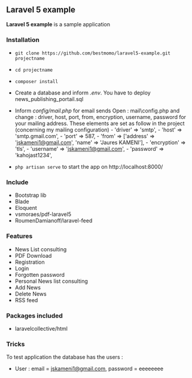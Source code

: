 ## Laravel 5 example ##

**Laravel 5 example** is a sample application 

### Installation ###

* `git clone https://github.com/bestmomo/laravel5-example.git projectname`
* `cd projectname`
* `composer install`

* Create a database and inform *.env*.  You have to deploy news_publishing_portail.sql
* Inform *config/mail.php* for email sends
  Open : mail\config.php and change : driver, host, port, from, encryption, username, password for your mailing address.
	   These elements are set as follow in the project (concerning my mailing configuration)
	    - 'driver' => 'smtp',
		- 'host' => 'smtp.gmail.com',
		- 'port' => 587,
		- 'from' => ['address' => 'jskameni1@gmail.com', 'name' => 'Jaures KAMENI'],
		- 'encryption' => 'tls',
		- 'username' => 'jskameni1@gmail.com',
		- 'password' => 'kahojast1234',
* `php artisan serve` to start the app on http://localhost:8000/

### Include ###

-	Bootstrap lib
-	Blade
-	Eloquent
-	vsmoraes/pdf-laravel5
-	RoumenDamianoff/laravel-feed

### Features ###

-	News List consulting
-	PDF Download
-	Registration
-	Login
-	Forgotten password
-	Personal News list consulting
-	Add News
-	Delete News 
-	RSS feed


### Packages included ###

* laravelcollective/html

### Tricks ###

To test application the database has  the users :

* User : email = jskameni1@gmail.com, password = eeeeeeee
